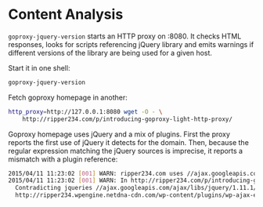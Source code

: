 # Content Analysis

`goproxy-jquery-version` starts an HTTP proxy on :8080. It checks HTML
responses, looks for scripts referencing jQuery library and emits warnings if
different versions of the library are being used for a given host.

Start it in one shell:

```sh
goproxy-jquery-version
```

Fetch goproxy homepage in another:

```sh
http_proxy=http://127.0.0.1:8080 wget -O - \
	http://ripper234.com/p/introducing-goproxy-light-http-proxy/
```

Goproxy homepage uses jQuery and a mix of plugins. First the proxy reports the
first use of jQuery it detects for the domain. Then, because the regular
expression matching the jQuery sources is imprecise, it reports a mismatch with
a plugin reference:

```sh
2015/04/11 11:23:02 [001] WARN: ripper234.com uses //ajax.googleapis.com/ajax/libs/jquery/1.11.1/jquery.min.js
2015/04/11 11:23:02 [001] WARN: In http://ripper234.com/p/introducing-goproxy-light-http-proxy/, \
  Contradicting jqueries //ajax.googleapis.com/ajax/libs/jquery/1.11.1/jquery.min.js \
  http://ripper234.wpengine.netdna-cdn.com/wp-content/plugins/wp-ajax-edit-comments/js/jquery.colorbox.min.js?ver=5.0.36
```

